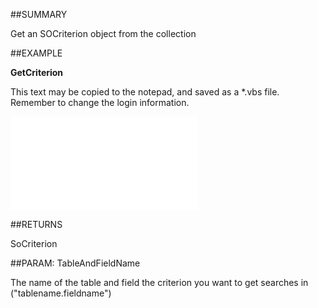 

##SUMMARY

Get an SOCriterion object from the collection


##EXAMPLE

**GetCriterion**

This text may be copied to the notepad, and saved as a *.vbs file. Remember to change the login information.

![](../../Examples/vbs/SOCriteria.GetCriterion.vb.txt)




##RETURNS

SoCriterion





##PARAM: TableAndFieldName

The name of the table and field the criterion you want to get searches in ("tablename.fieldname")



